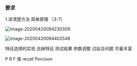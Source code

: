 ### 要求

1.讲清楚方法 简单原理 （3-7）

![image-20200420094230309](C:\Users\syf19\AppData\Roaming\Typora\typora-user-images\image-20200420094230309.png)

![image-20200420094402548](C:\Users\syf19\AppData\Roaming\Typora\typora-user-images\image-20200420094402548.png)

特征选择的实验  去掉特征 测试结果  参数调整  过拟合问题 尽量丰富

P  R F 值 recall Percison 